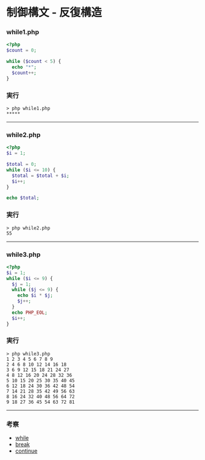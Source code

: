 # 制御構文 - 反復構造

### while1.php

```php
<?php
$count = 0;

while ($count < 5) {
  echo "*";
  $count++;
}
```

### 実行

```
> php while1.php
*****
```

---


### while2.php

```php
<?php
$i = 1;

$total = 0;
while ($i <= 10) {
  $total = $total + $i;
  $i++;
}

echo $total;
```

### 実行

```
> php while2.php
55
```

---


### while3.php

```php
<?php
$i = 1;
while ($i <= 9) {
  $j = 1;
  while ($j <= 9) {
    echo $i * $j;
    $j++;
  }
  echo PHP_EOL;
  $i++;
}
```

### 実行

```
> php while3.php
1 2 3 4 5 6 7 8 9
2 4 6 8 10 12 14 16 18
3 6 9 12 15 18 21 24 27
4 8 12 16 20 24 28 32 36
5 10 15 20 25 30 35 40 45
6 12 18 24 30 36 42 48 54
7 14 21 28 35 42 49 56 63
8 16 24 32 40 48 56 64 72
9 18 27 36 45 54 63 72 81
```

---

### 考察

+ [while](https://www.php.net/manual/ja/control-structures.while.php)
+ [break](https://www.php.net/manual/ja/control-structures.break.php)
+ [continue](https://www.php.net/manual/ja/control-structures.continue.php)
